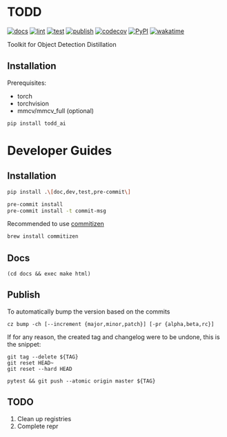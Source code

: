# TODD

[![docs](https://readthedocs.org/projects/toddai/badge/?version=latest)](https://toddai.readthedocs.io/en/latest/?badge=latest)
[![lint](https://github.com/LutingWang/todd/actions/workflows/lint.yaml/badge.svg)](https://github.com/LutingWang/todd/actions/workflows/lint.yaml)
[![test](https://github.com/LutingWang/todd/actions/workflows/test.yaml/badge.svg)](https://github.com/LutingWang/todd/actions/workflows/test.yaml)
[![publish](https://github.com/LutingWang/todd/actions/workflows/publish.yaml/badge.svg)](https://github.com/LutingWang/todd/actions/workflows/publish.yaml)
[![codecov](https://codecov.io/gh/LutingWang/todd/branch/master/graph/badge.svg?token=BHDPCKVM1T)](https://codecov.io/gh/LutingWang/todd)
[![PyPI](https://img.shields.io/pypi/v/todd_ai)](https://pypi.org/project/todd-ai/)
[![wakatime](https://wakatime.com/badge/github/LutingWang/todd.svg)](https://wakatime.com/badge/github/LutingWang/todd)

Toolkit for Object Detection Distillation

## Installation

Prerequisites:
- torch
- torchvision
- mmcv/mmcv_full (optional)

```shell
pip install todd_ai
```

# Developer Guides

## Installation

```bash
pip install .\[doc,dev,test,pre-commit\]
```

```bash
pre-commit install
pre-commit install -t commit-msg
```

Recommended to use [commitizen](https://github.com/commitizen-tools/commitizen)

```bash
brew install commitizen
```

## Docs

```shell
(cd docs && exec make html)
```

## Publish

To automatically bump the version based on the commits

```shell
cz bump -ch [--increment {major,minor,patch}] [-pr {alpha,beta,rc}]
```

If for any reason, the created tag and changelog were to be undone, this is the snippet:

```shell
git tag --delete ${TAG}
git reset HEAD~
git reset --hard HEAD
```

```shell
pytest && git push --atomic origin master ${TAG}
```

## TODO

1. Clean up registries
2. Complete repr

